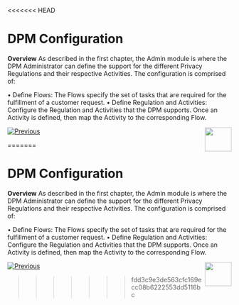 <<<<<<< HEAD
# DPM Configuration
**Overview**
As described in the first chapter, the Admin module is where the DPM Administrator can define the support for the different Privacy Regulations and their respective Activities.
The configuration is comprised of:

•	Define Flows: The Flows specify the set of tasks that are required for the fulfillment of a customer request.
•	Define Regulation and Activities: Configure the Regulation and Activities that the DPM supports. Once an Activity is defined, then map the Activity to the corresponding Flow.



[![Previous](/articles/images/Previous.png)](/articles/100_DPM_User_Guide/02_Admin_Module/01_Admin_Module_Overview.md)[<img align="right" width="60" height="54" src="/articles/images/Next.png">](/articles/100_DPM_User_Guide/02_Admin_Module/03_Flows.md)

=======
# DPM Configuration
**Overview**
As described in the first chapter, the Admin module is where the DPM Administrator can define the support for the different Privacy Regulations and their respective Activities.
The configuration is comprised of:

•	Define Flows: The Flows specify the set of tasks that are required for the fulfillment of a customer request.
•	Define Regulation and Activities: Configure the Regulation and Activities that the DPM supports. Once an Activity is defined, then map the Activity to the corresponding Flow.



[![Previous](/articles/images/Previous.png)](/articles/100_DPM_User_Guide/02_Admin_Module/01_Admin_Module_Overview.md)[<img align="right" width="60" height="54" src="/articles/images/Next.png">](/articles/100_DPM_User_Guide/02_Admin_Module/03_Flows.md)

>>>>>>> fdd3c9e3de563cfc169ecc08b6222553dd5116bc
